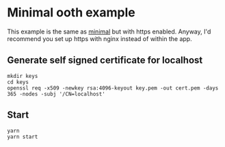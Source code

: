 # Minimal ooth example

This example is the same as [minimal](../minimal) but with https enabled. Anyway, I'd recommend you set up https with nginx instead of within the app.

## Generate self signed certificate for localhost

```
mkdir keys
cd keys
openssl req -x509 -newkey rsa:4096-keyout key.pem -out cert.pem -days 365 -nodes -subj '/CN=localhost'
```

## Start

```
yarn
yarn start
```